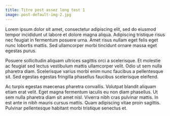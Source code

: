 ```yaml
---
title: Titre post assez long test 1
image: post-default-img-2.jpg
---
```


Lorem ipsum dolor sit amet, consectetur adipiscing elit, sed do eiusmod tempor incididunt ut labore et dolore magna aliqua. Adipiscing tristique risus nec feugiat in fermentum posuere urna. Amet risus nullam eget felis eget nunc lobortis mattis. Sed ullamcorper morbi tincidunt ornare massa eget egestas purus.

Posuere sollicitudin aliquam ultrices sagittis orci a scelerisque. Et molestie ac feugiat sed lectus vestibulum mattis ullamcorper velit. Odio ut sem nulla pharetra diam. Scelerisque varius morbi enim nunc faucibus a pellentesque sit. Sed egestas egestas fringilla phasellus faucibus scelerisque eleifend.

Ac turpis egestas maecenas pharetra convallis. Volutpat blandit aliquam etiam erat velit. Eget magna fermentum iaculis eu non diam phasellus. Ut sem nulla pharetra diam sit amet nisl. Viverra nibh cras pulvinar mattis. In est ante in nibh mauris cursus mattis. Quam adipiscing vitae proin sagittis. Pulvinar pellentesque habitant morbi tristique senectus et.